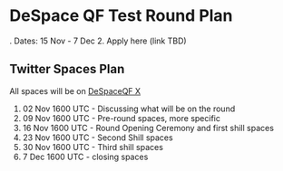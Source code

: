 # DeSpace QF Test Round Plan

. Dates: 15 Nov - 7 Dec
2. Apply here (link TBD)

## Twitter Spaces Plan

All spaces will be on [DeSpaceQF X](https://x.com/DeSpaceQF)

1. 02 Nov 1600 UTC - Discussing what will be on the round
2. 09 Nov 1600 UTC - Pre-round spaces, more specific
3. 16 Nov 1600 UTC - Round Opening Ceremony and first shill spaces
4. 23 Nov 1600 UTC - Second Shill spaces
5. 30 Nov 1600 UTC - Third shill spaces
6. 7 Dec 1600 UTC - closing spaces